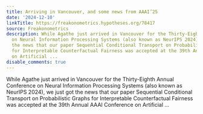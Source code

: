 ```yaml
---
title: Arriving in Vancouver, and some news from AAAI’25
date: '2024-12-10'
linkTitle: https://freakonometrics.hypotheses.org/78417
source: Freakonometrics
description: While Agathe just arrived in Vancouver for the Thirty-Eighth Annual Conference
  on Neural Information Processing Systems (also known as NeurIPS 2024), we just got
  the news that our paper Sequential Conditional Transport on Probabilistic Graphs
  for Interpretable Counterfactual Fairness was accepted at the 39th Annual AAAI Conference
  on Artificial ...
disable_comments: true
---
```

While Agathe just arrived in Vancouver for the Thirty-Eighth Annual Conference on Neural Information Processing Systems (also known as NeurIPS 2024), we just got the news that our paper Sequential Conditional Transport on Probabilistic Graphs for Interpretable Counterfactual Fairness was accepted at the 39th Annual AAAI Conference on Artificial ...